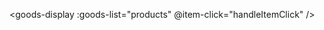 <script>
import GoodsDisplay from '/components/GoodsDisplay.vue'

export default {
  components: { GoodsDisplay },
  data() {
    return {
      products: [
        {
          img: '../goods/菌菌吧唧.png',
          title: '菌菌吧唧',
          price: 10
        },
        {
          img: '../goods/菌菌吧唧2.png',
          title: '菌菌吧唧2 75mm',
          price: 15
        },
        {
          img: '../goods/菌菌立牌.png',
          title: '立牌',
          price: 20
        },
        {
          img: '../goods/菌菌钥匙扣.png',
          title: '钥匙扣',
          price: 10
        },
        {
          img: '../goods/旋转立牌.png',
          title: '旋转立牌',
          price: 15
        }
      ]
    }
  },
  methods: {
    handleItemClick(item) {
      console.log('点击商品:', item)
      // 跳转详情页逻辑
    }
  }
}
</script>

<goods-display 
    :goods-list="products"
    @item-click="handleItemClick"
  />